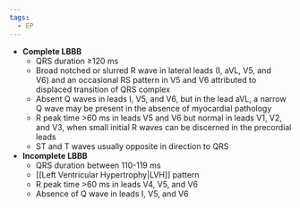 ```yaml
---
tags:
  - EP
---
```

- **Complete LBBB** 
	- QRS duration ≥120 ms
	- Broad notched or slurred R wave in lateral leads (I, aVL, V5, and V6) and an occasional RS pattern in V5 and V6 attributed to displaced transition of QRS complex
	- Absent Q waves in leads I, V5, and V6, but in the lead aVL, a narrow Q wave may be present in the absence of myocardial pathology
	- R peak time >60 ms in leads V5 and V6 but normal in leads V1, V2, and V3, when small initial R waves can be discerned in the precordial leads
	- ST and T waves usually opposite in direction to QRS
- **Incomplete LBBB**
	- QRS duration between 110-119 ms
	- [[Left Ventricular Hypertrophy|LVH]] pattern
	- R peak time >60 ms in leads V4, V5, and V6
	- Absence of Q wave in leads I, V5, and V6

[^brady]: Kusumoto FM, Schoenfeld MH, Barrett C, et al. 2018 ACC/AHA/HRS Guideline on the Evaluation and Management of Patients With Bradycardia and Cardiac Conduction Delay. Journal of the American College of Cardiology. 2019;74(7):e51-e156. doi:10.1016/j.jacc.2018.10.044
